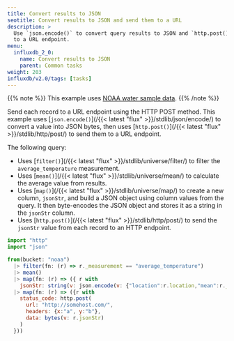 ```yaml
---
title: Convert results to JSON
seotitle: Convert results to JSON and send them to a URL
description: >
  Use `json.encode()` to convert query results to JSON and `http.post()` to send them
  to a URL endpoint.
menu:
  influxdb_2_0:
    name: Convert results to JSON
    parent: Common tasks
weight: 203
influxdb/v2.0/tags: [tasks]
---
```

{{% note %}}
This example uses [NOAA water sample data](/influxdb/v2.0/reference/sample-data/#noaa-water-sample-data).
{{% /note %}}

Send each record to a URL endpoint using the HTTP POST method. This example uses [`json.encode()`](/{{< latest "flux" >}}/stdlib/json/encode/) to convert a value into JSON bytes, then uses [`http.post()`](/{{< latest "flux" >}}/stdlib/http/post/) to send them to a URL endpoint.

The following query:
  - Uses [`filter()`](/{{< latest "flux" >}}/stdlib/universe/filter/) to filter the `average_temperature` measurement.
  - Uses [`mean()`](/{{< latest "flux" >}}/stdlib/universe/mean/) to calculate the average value from results.
  - Uses [`map()`](/{{< latest "flux" >}}/stdlib/universe/map/) to create a new column, `jsonStr`, and build a JSON object using column values from the query. It then byte-encodes the JSON object and stores it as a string in the `jsonStr` column.
  - Uses [`http.post()`](/{{< latest "flux" >}}/stdlib/http/post/) to send the `jsonStr` value from each record to an HTTP endpoint.


```js
import "http"
import "json"

from(bucket: "noaa")
  |> filter(fn: (r) => r._measurement == "average_temperature")
  |> mean()
  |> map(fn: (r) => ({ r with
    jsonStr: string(v: json.encode(v: {"location":r.location,"mean":r._value}))}))
  |> map(fn: (r) => ({r with
    status_code: http.post(
      url: "http://somehost.com/",
      headers: {x:"a", y:"b"},
      data: bytes(v: r.jsonStr)
    )
  }))
```
